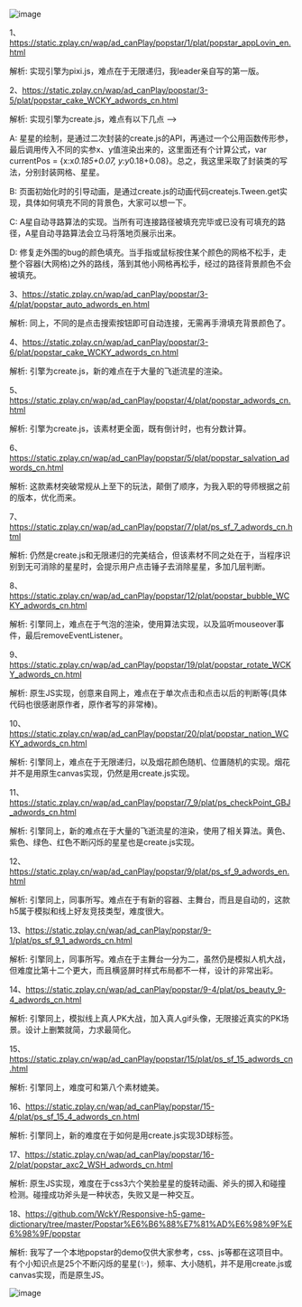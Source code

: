 ![image](https://github.com/WckY/Responsive-h5-game-dictionary/blob/master/Popstar%E6%B6%88%E7%81%AD%E6%98%9F%E6%98%9F/logo.png)

1、https://static.zplay.cn/wap/ad_canPlay/popstar/1/plat/popstar_appLovin_en.html

解析: 实现引擎为pixi.js，难点在于无限递归，我leader亲自写的第一版。

2、https://static.zplay.cn/wap/ad_canPlay/popstar/3-5/plat/popstar_cake_WCKY_adwords_cn.html

解析: 实现引擎为create.js，难点有以下几点  -->

A: 星星的绘制，是通过二次封装的create.js的API，再通过一个公用函数传形参，最后调用传入不同的实参x、y值渲染出来的，这里面还有个计算公式，var currentPos = {x:x*0.185+0.07, y:y*0.18+0.08}。总之，我这里采取了封装类的写法，分别封装网格、星星。

B: 页面初始化时的引导动画，是通过create.js的动画代码createjs.Tween.get实现，具体如何填充不同的背景色，大家可以想一下。

C: A星自动寻路算法的实现。当所有可连接路径被填充完毕或已没有可填充的路径，A星自动寻路算法会立马将落地页展示出来。

D: 修复走外围的bug的颜色填充。当手指或鼠标按住某个颜色的网格不松手，走整个容器(大网格)之外的路线，落到其他小网格再松手，经过的路径背景颜色不会被填充。

3、https://static.zplay.cn/wap/ad_canPlay/popstar/3-4/plat/popstar_auto_adwords_en.html

解析: 同上，不同的是点击搜索按钮即可自动连接，无需再手滑填充背景颜色了。

4、https://static.zplay.cn/wap/ad_canPlay/popstar/3-6/plat/popstar_cake_WCKY_adwords_cn.html

解析: 引擎为create.js，新的难点在于大量的飞逝流星的渲染。

5、https://static.zplay.cn/wap/ad_canPlay/popstar/4/plat/popstar_adwords_cn.html

解析: 引擎为create.js，该素材更全面，既有倒计时，也有分数计算。

6、https://static.zplay.cn/wap/ad_canPlay/popstar/5/plat/popstar_salvation_adwords_cn.html

解析: 这款素材突破常规从上至下的玩法，颠倒了顺序，为我入职的导师根据之前的版本，优化而来。

7、https://static.zplay.cn/wap/ad_canPlay/popstar/7/plat/ps_sf_7_adwords_cn.html

解析: 仍然是create.js和无限递归的完美结合，但该素材不同之处在于，当程序识别到无可消除的星星时，会提示用户点击锤子去消除星星，多加几层判断。

8、https://static.zplay.cn/wap/ad_canPlay/popstar/12/plat/popstar_bubble_WCKY_adwords_cn.html

解析: 引擎同上，难点在于气泡的渲染，使用算法实现，以及监听mouseover事件，最后removeEventListener。

9、https://static.zplay.cn/wap/ad_canPlay/popstar/19/plat/popstar_rotate_WCKY_adwords_cn.html

解析: 原生JS实现，创意来自网上，难点在于单次点击和点击以后的判断等(具体代码也很感谢原作者，原作者写的非常棒)。

10、https://static.zplay.cn/wap/ad_canPlay/popstar/20/plat/popstar_nation_WCKY_adwords_cn.html

解析: 引擎同上，难点在于无限递归，以及烟花颜色随机、位置随机的实现。烟花并不是用原生canvas实现，仍然是用create.js实现。

11、https://static.zplay.cn/wap/ad_canPlay/popstar/7_9/plat/ps_checkPoint_GBJ_adwords_cn.html

解析: 引擎同上，新的难点在于大量的飞逝流星的渲染，使用了相关算法。黄色、紫色、绿色、红色不断闪烁的星星也是create.js实现。

12、https://static.zplay.cn/wap/ad_canPlay/popstar/9/plat/ps_sf_9_adwords_en.html

解析: 引擎同上，同事所写。难点在于有新的容器、主舞台，而且是自动的，这款h5属于模拟和线上好友竞技类型，难度很大。

13、https://static.zplay.cn/wap/ad_canPlay/popstar/9-1/plat/ps_sf_9_1_adwords_cn.html

解析: 引擎同上，同事所写。难点在于主舞台一分为二，虽然仍是模拟人机大战，但难度比第十二个更大，而且横竖屏时样式布局都不一样，设计的非常出彩。

14、https://static.zplay.cn/wap/ad_canPlay/popstar/9-4/plat/ps_beauty_9-4_adwords_cn.html

解析: 引擎同上，模拟线上真人PK大战，加入真人gif头像，无限接近真实的PK场景。设计上删繁就简，力求最简化。

15、https://static.zplay.cn/wap/ad_canPlay/popstar/15/plat/ps_sf_15_adwords_cn.html

解析: 引擎同上，难度可和第八个素材媲美。

16、https://static.zplay.cn/wap/ad_canPlay/popstar/15-4/plat/ps_sf_15_4_adwords_cn.html

解析: 引擎同上，新的难度在于如何是用create.js实现3D球标签。

17、https://static.zplay.cn/wap/ad_canPlay/popstar/16-2/plat/popstar_axc2_WSH_adwords_cn.html

解析: 原生JS实现，难度在于css3六个笑脸星星的旋转动画、斧头的掷入和碰撞检测。碰撞成功斧头是一种状态，失败又是一种交互。

18、https://github.com/WckY/Responsive-h5-game-dictionary/tree/master/Popstar%E6%B6%88%E7%81%AD%E6%98%9F%E6%98%9F/popstar

解析: 我写了一个本地popstar的demo仅供大家参考，css、js等都在这项目中。有个小知识点是25个不断闪烁的星星(✨)，频率、大小随机，并不是用create.js或canvas实现，而是原生JS。

![image](https://github.com/WckY/Responsive-h5-game-dictionary/blob/master/Popstar%E6%B6%88%E7%81%AD%E6%98%9F%E6%98%9F/popstar.png)
